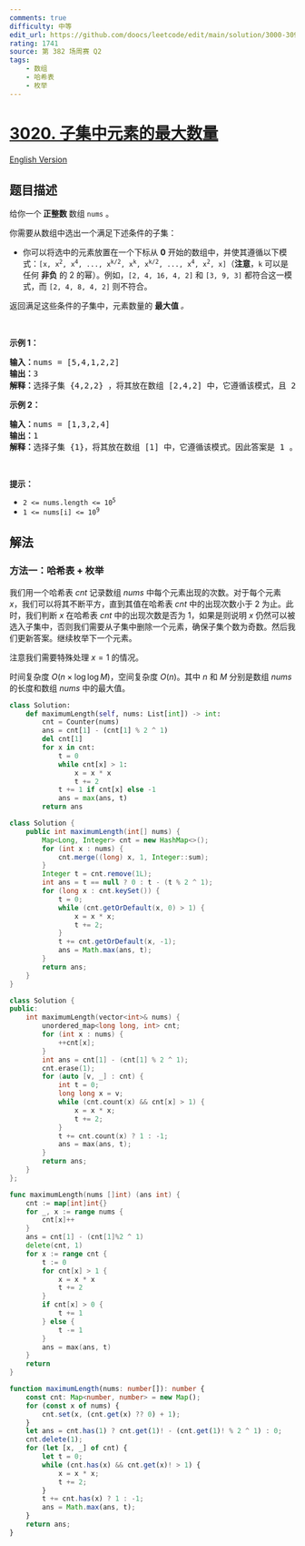 ```yaml
---
comments: true
difficulty: 中等
edit_url: https://github.com/doocs/leetcode/edit/main/solution/3000-3099/3020.Find%20the%20Maximum%20Number%20of%20Elements%20in%20Subset/README.md
rating: 1741
source: 第 382 场周赛 Q2
tags:
    - 数组
    - 哈希表
    - 枚举
---
```


# [3020. 子集中元素的最大数量](https://leetcode.cn/problems/find-the-maximum-number-of-elements-in-subset)

[English Version](/solution/3000-3099/3020.Find%20the%20Maximum%20Number%20of%20Elements%20in%20Subset/README_EN.md)

## 题目描述

<!-- 这里写题目描述 -->

<p>给你一个<strong> 正整数 </strong>数组 <code>nums</code> 。</p>

<p>你需要从数组中选出一个满足下述条件的<span data-keyword="subset">子集</span>：</p>

<ul>
	<li>你可以将选中的元素放置在一个下标从 <strong>0</strong> 开始的数组中，并使其遵循以下模式：<code>[x, x<sup>2</sup>, x<sup>4</sup>, ..., x<sup>k/2</sup>, x<sup>k</sup>, x<sup>k/2</sup>, ..., x<sup>4</sup>, x<sup>2</sup>, x]</code>（<strong>注意</strong>，<code>k</code> 可以是任何 <strong>非负</strong> 的 2 的幂）。例如，<code>[2, 4, 16, 4, 2]</code> 和 <code>[3, 9, 3]</code> 都符合这一模式，而 <code>[2, 4, 8, 4, 2]</code> 则不符合。</li>
</ul>

<p>返回满足这些条件的子集中，元素数量的 <strong>最大值 </strong><em>。</em></p>

<p>&nbsp;</p>

<p><strong class="example">示例 1：</strong></p>

<pre>
<strong>输入：</strong>nums = [5,4,1,2,2]
<strong>输出：</strong>3
<strong>解释：</strong>选择子集 {4,2,2} ，将其放在数组 [2,4,2] 中，它遵循该模式，且 2<sup>2</sup> == 4 。因此答案是 3 。
</pre>

<p><strong class="example">示例 2：</strong></p>

<pre>
<strong>输入：</strong>nums = [1,3,2,4]
<strong>输出：</strong>1
<strong>解释：</strong>选择子集 {1}，将其放在数组 [1] 中，它遵循该模式。因此答案是 1 。注意我们也可以选择子集 {2} 、{4} 或 {3} ，可能存在多个子集都能得到相同的答案。
</pre>

<p>&nbsp;</p>

<p><strong>提示：</strong></p>

<ul>
	<li><code>2 &lt;= nums.length &lt;= 10<sup>5</sup></code></li>
	<li><code>1 &lt;= nums[i] &lt;= 10<sup>9</sup></code></li>
</ul>

## 解法

### 方法一：哈希表 + 枚举

我们用一个哈希表 $cnt$ 记录数组 $nums$ 中每个元素出现的次数。对于每个元素 $x$，我们可以将其不断平方，直到其值在哈希表 $cnt$ 中的出现次数小于 $2$ 为止。此时，我们判断 $x$ 在哈希表 $cnt$ 中的出现次数是否为 $1$，如果是则说明 $x$ 仍然可以被选入子集中，否则我们需要从子集中删除一个元素，确保子集个数为奇数。然后我们更新答案。继续枚举下一个元素。

注意我们需要特殊处理 $x = 1$ 的情况。

时间复杂度 $O(n \times \log \log M)$，空间复杂度 $O(n)$。其中 $n$ 和 $M$ 分别是数组 $nums$ 的长度和数组 $nums$ 中的最大值。

<!-- tabs:start -->

```python
class Solution:
    def maximumLength(self, nums: List[int]) -> int:
        cnt = Counter(nums)
        ans = cnt[1] - (cnt[1] % 2 ^ 1)
        del cnt[1]
        for x in cnt:
            t = 0
            while cnt[x] > 1:
                x = x * x
                t += 2
            t += 1 if cnt[x] else -1
            ans = max(ans, t)
        return ans
```

```java
class Solution {
    public int maximumLength(int[] nums) {
        Map<Long, Integer> cnt = new HashMap<>();
        for (int x : nums) {
            cnt.merge((long) x, 1, Integer::sum);
        }
        Integer t = cnt.remove(1L);
        int ans = t == null ? 0 : t - (t % 2 ^ 1);
        for (long x : cnt.keySet()) {
            t = 0;
            while (cnt.getOrDefault(x, 0) > 1) {
                x = x * x;
                t += 2;
            }
            t += cnt.getOrDefault(x, -1);
            ans = Math.max(ans, t);
        }
        return ans;
    }
}
```

```cpp
class Solution {
public:
    int maximumLength(vector<int>& nums) {
        unordered_map<long long, int> cnt;
        for (int x : nums) {
            ++cnt[x];
        }
        int ans = cnt[1] - (cnt[1] % 2 ^ 1);
        cnt.erase(1);
        for (auto [v, _] : cnt) {
            int t = 0;
            long long x = v;
            while (cnt.count(x) && cnt[x] > 1) {
                x = x * x;
                t += 2;
            }
            t += cnt.count(x) ? 1 : -1;
            ans = max(ans, t);
        }
        return ans;
    }
};
```

```go
func maximumLength(nums []int) (ans int) {
	cnt := map[int]int{}
	for _, x := range nums {
		cnt[x]++
	}
	ans = cnt[1] - (cnt[1]%2 ^ 1)
	delete(cnt, 1)
	for x := range cnt {
		t := 0
		for cnt[x] > 1 {
			x = x * x
			t += 2
		}
		if cnt[x] > 0 {
			t += 1
		} else {
			t -= 1
		}
		ans = max(ans, t)
	}
	return
}
```

```ts
function maximumLength(nums: number[]): number {
    const cnt: Map<number, number> = new Map();
    for (const x of nums) {
        cnt.set(x, (cnt.get(x) ?? 0) + 1);
    }
    let ans = cnt.has(1) ? cnt.get(1)! - (cnt.get(1)! % 2 ^ 1) : 0;
    cnt.delete(1);
    for (let [x, _] of cnt) {
        let t = 0;
        while (cnt.has(x) && cnt.get(x)! > 1) {
            x = x * x;
            t += 2;
        }
        t += cnt.has(x) ? 1 : -1;
        ans = Math.max(ans, t);
    }
    return ans;
}
```

<!-- tabs:end -->

<!-- end -->

